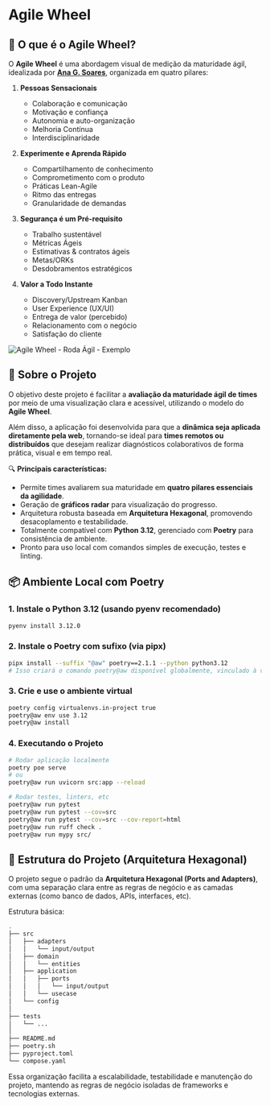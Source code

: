 # Agile Wheel

## 🧠 O que é o Agile Wheel?

O **Agile Wheel** é uma abordagem visual de medição da maturidade ágil, idealizada por **[Ana G. Soares](https://www.linkedin.com/in/anagsoares/)**, organizada em quatro pilares:

1. **Pessoas Sensacionais**
    - Colaboração e comunicação
    - Motivação e confiança
    - Autonomia e auto-organização
    - Melhoria Contínua
    - Interdisciplinaridade

2. **Experimente e Aprenda Rápido**
    - Compartilhamento de conhecimento
    - Comprometimento com o produto
    - Práticas Lean-Agile
    - Ritmo das entregas
    - Granularidade de demandas

3. **Segurança é um Pré-requisito**
    - Trabalho sustentável
    - Métricas Ágeis
    - Estimativas & contratos ágeis
    - Metas/ORKs
    - Desdobramentos estratégicos

4. **Valor a Todo Instante**
    - Discovery/Upstream Kanban
    - User Experience (UX/UI)
    - Entrega de valor (percebido)
    - Relacionamento com o negócio
    - Satisfação do cliente

![Agile Wheel - Roda Ágil - Exemplo](<docs/assets/Agile Wheel - Roda Ágil by Ana G. Soares - Exemplo.jpg>)

## 🚀 Sobre o Projeto

O objetivo deste projeto é facilitar a **avaliação da maturidade ágil de times** por meio de uma visualização clara e acessível, utilizando o modelo do **Agile Wheel**.

Além disso, a aplicação foi desenvolvida para que a **dinâmica seja aplicada diretamente pela web**, tornando-se ideal para **times remotos ou distribuídos** que desejam realizar diagnósticos colaborativos de forma prática, visual e em tempo real.

🔍 **Principais características:**

- Permite times avaliarem sua maturidade em **quatro pilares essenciais da agilidade**.
- Geração de **gráficos radar** para visualização do progresso.
- Arquitetura robusta baseada em **Arquitetura Hexagonal**, promovendo desacoplamento e testabilidade.
- Totalmente compatível com **Python 3.12**, gerenciado com **Poetry** para consistência de ambiente.
- Pronto para uso local com comandos simples de execução, testes e linting.


## 📦 Ambiente Local com Poetry

### 1. Instale o Python 3.12 (usando pyenv recomendado)

```bash
pyenv install 3.12.0
```


### 2. Instale o Poetry com sufixo (via pipx)

```bash
pipx install --suffix "@aw" poetry==2.1.1 --python python3.12
# Isso criará o comando poetry@aw disponível globalmente, vinculado à versão correta do Python e do Poetry.
```


### 3. Crie e use o ambiente virtual

```bash
poetry config virtualenvs.in-project true
poetry@aw env use 3.12
poetry@aw install
```


### 4. Executando o Projeto

```bash
# Rodar aplicação localmente
poetry poe serve
# ou
poetry@aw run uvicorn src:app --reload

# Rodar testes, linters, etc
poetry@aw run pytest
poetry@aw run pytest --cov=src
poetry@aw run pytest --cov=src --cov-report=html
poetry@aw run ruff check .
poetry@aw run mypy src/
```



## 🧱 Estrutura do Projeto (Arquitetura Hexagonal)

O projeto segue o padrão da **Arquitetura Hexagonal (Ports and Adapters)**, com uma separação clara entre as regras de negócio e as camadas externas (como banco de dados, APIs, interfaces, etc).

Estrutura básica:

```sh
.
├── src
│   ├── adapters
│   │   └── input/output
│   ├── domain
│   │   └── entities
│   ├── application
│   │   ├── ports
│   │   │   └── input/output
│   │   └── usecase
│   └── config
│
├── tests
│   └── ...
│
├── README.md
├── poetry.sh
├── pyproject.toml
└── compose.yaml
```

Essa organização facilita a escalabilidade, testabilidade e manutenção do projeto, mantendo as regras de negócio isoladas de frameworks e tecnologias externas.
